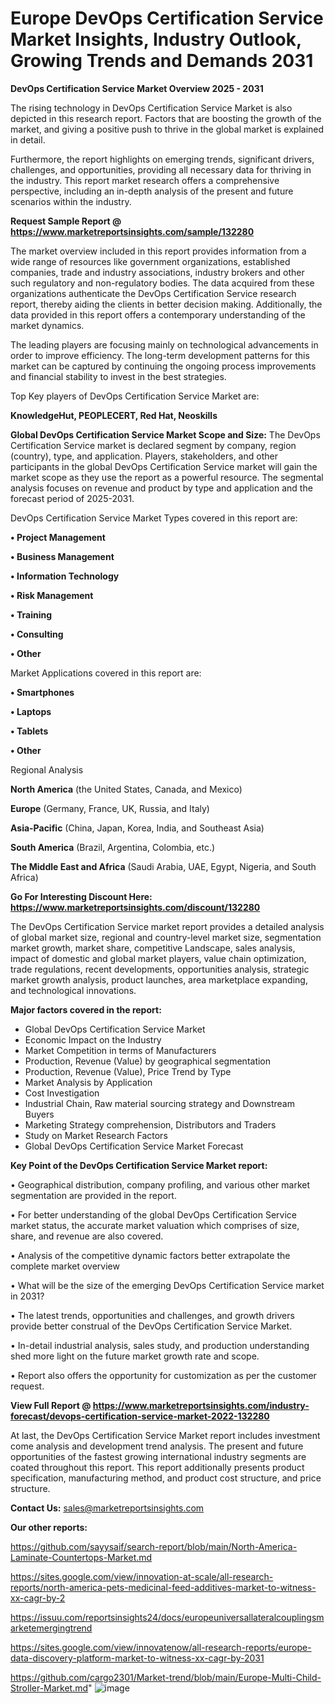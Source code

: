 # Europe DevOps Certification Service Market Insights, Industry Outlook, Growing Trends and Demands 2031

<Strong> DevOps Certification Service Market Overview 2025 - 2031</strong>

The rising technology in DevOps Certification Service Market is also depicted in this research report. Factors that are boosting the growth of the market, and giving a positive push to thrive in the global market is explained in detail.

Furthermore, the report highlights on emerging trends, significant drivers, challenges, and opportunities, providing all necessary data for thriving in the industry. This report market research offers a comprehensive perspective, including an in-depth analysis of the present and future scenarios within the industry.

<strong>Request Sample Report @ <a href=https://www.marketreportsinsights.com/sample/132280>https://www.marketreportsinsights.com/sample/132280</a></strong>

The market overview included in this report provides information from a wide range of resources like government organizations, established companies, trade and industry associations, industry brokers and other such regulatory and non-regulatory bodies. The data acquired from these organizations authenticate the DevOps Certification Service research report, thereby aiding the clients in better decision making. Additionally, the data provided in this report offers a contemporary understanding of the market dynamics.

The leading players are focusing mainly on technological advancements in order to improve efficiency. The long-term development patterns for this market can be captured by continuing the ongoing process improvements and financial stability to invest in the best strategies.

Top Key players of DevOps Certification Service Market are:

<strong>KnowledgeHut, PEOPLECERT, Red Hat, Neoskills</strong>

<strong><b>Global DevOps Certification Service Market Scope and Size:</b></strong>
The DevOps Certification Service market is declared segment by company, region (country), type, and application. Players, stakeholders, and other participants in the global DevOps Certification Service market will gain the market scope as they use the report as a powerful resource. The segmental analysis focuses on revenue and product by type and application and the forecast period of 2025-2031.

DevOps Certification Service Market Types covered in this report are:

<strong>• Project Management

• Business Management

• Information Technology

• Risk Management

• Training

• Consulting

• Other</strong>

Market Applications covered in this report are:

<strong>• Smartphones

• Laptops

• Tablets

• Other</strong> 

Regional Analysis

<strong>North America</strong> (the United States, Canada, and Mexico)

<strong>Europe</strong> (Germany, France, UK, Russia, and Italy)

<strong>Asia-Pacific</strong> (China, Japan, Korea, India, and Southeast Asia)

<strong>South America</strong> (Brazil, Argentina, Colombia, etc.)

<strong>The Middle East and Africa</strong> (Saudi Arabia, UAE, Egypt, Nigeria, and South Africa)

<strong>Go For Interesting Discount Here: <a href=https://www.marketreportsinsights.com/discount/132280>https://www.marketreportsinsights.com/discount/132280</a></strong>

The DevOps Certification Service market report provides a detailed analysis of global market size, regional and country-level market size, segmentation market growth, market share, competitive Landscape, sales analysis, impact of domestic and global market players, value chain optimization, trade regulations, recent developments, opportunities analysis, strategic market growth analysis, product launches, area marketplace expanding, and technological innovations.

<strong><b>Major factors covered in the report:</b></strong>
<ul>
  <li>Global DevOps Certification Service Market </li>
  <li>Economic Impact on the Industry</li>
  <li>Market Competition in terms of Manufacturers</li>
  <li>Production, Revenue (Value) by geographical segmentation</li>
  <li>Production, Revenue (Value), Price Trend by Type</li>
  <li>Market Analysis by Application</li>
  <li>Cost Investigation</li>
  <li>Industrial Chain, Raw material sourcing strategy and Downstream Buyers</li>
  <li>Marketing Strategy comprehension, Distributors and Traders</li>
  <li>Study on Market Research Factors</li>
  <li>Global DevOps Certification Service Market Forecast</li>
</ul>

<strong><b>Key Point of the DevOps Certification Service Market report:</b></strong>

• Geographical distribution, company profiling, and various other market segmentation are provided in the report.

• For better understanding of the global DevOps Certification Service market status, the accurate market valuation which comprises of size, share, and revenue are also covered.

• Analysis of the competitive dynamic factors better extrapolate the complete market overview

• What will be the size of the emerging DevOps Certification Service market in 2031?

• The latest trends, opportunities and challenges, and growth drivers provide better construal of the DevOps Certification Service Market.

• In-detail industrial analysis, sales study, and production understanding shed more light on the future market growth rate and scope.

• Report also offers the opportunity for customization as per the customer request.

<strong><b>View Full Report @ <a href=https://www.marketreportsinsights.com/industry-forecast/devops-certification-service-market-2022-132280>https://www.marketreportsinsights.com/industry-forecast/devops-certification-service-market-2022-132280</a></b></strong>


At last, the DevOps Certification Service Market report includes investment come analysis and development trend analysis. The present and future opportunities of the fastest growing international industry segments are coated throughout this report. This report additionally presents product specification, manufacturing method, and product cost structure, and price structure.

<strong>Contact Us:</strong>
sales@marketreportsinsights.com

<strong>Our other reports:</strong>

<a href=https://github.com/sayysaif/search-report/blob/main/North-America-Laminate-Countertops-Market.md>https://github.com/sayysaif/search-report/blob/main/North-America-Laminate-Countertops-Market.md</a>

<a href=https://sites.google.com/view/innovation-at-scale/all-research-reports/north-america-pets-medicinal-feed-additives-market-to-witness-xx-cagr-by-2>https://sites.google.com/view/innovation-at-scale/all-research-reports/north-america-pets-medicinal-feed-additives-market-to-witness-xx-cagr-by-2</a>

<a href=https://issuu.com/reportsinsights24/docs/europeuniversallateralcouplingsmarketemergingtrend>https://issuu.com/reportsinsights24/docs/europeuniversallateralcouplingsmarketemergingtrend</a>

<a href=https://sites.google.com/view/innovatenow/all-research-reports/europe-data-discovery-platform-market-to-witness-xx-cagr-by-2031>https://sites.google.com/view/innovatenow/all-research-reports/europe-data-discovery-platform-market-to-witness-xx-cagr-by-2031</a>

<a href=https://github.com/cargo2301/Market-trend/blob/main/Europe-Multi-Child-Stroller-Market.md>https://github.com/cargo2301/Market-trend/blob/main/Europe-Multi-Child-Stroller-Market.md</a>"
![image](https://github.com/user-attachments/assets/e861d490-7c63-4533-a0e4-ecadada340a2)
